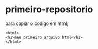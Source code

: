 # primeiro-repositorio

para copiar o codigo em html;
```
<html>
<h1>meu primeiro arquivo html</h1>
</html>
